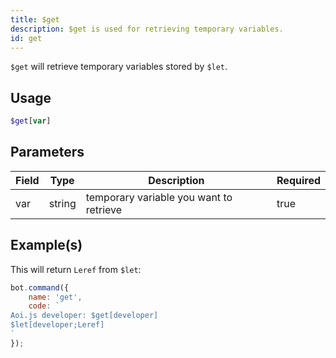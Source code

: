 ```yaml
---
title: $get
description: $get is used for retrieving temporary variables.
id: get
---
```


`$get` will retrieve temporary variables stored by `$let`.

## Usage

```php
$get[var]
```

## Parameters

| Field | Type   | Description                             | Required |
|-------|--------|-----------------------------------------|----------|
| var   | string | temporary variable you want to retrieve | true     |

## Example(s)

This will return `Leref` from `$let`:

```javascript
bot.command({
    name: 'get',
    code: `
Aoi.js developer: $get[developer]
$let[developer;Leref]
`
});
```
